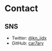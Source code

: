 # Contact

## SNS

- Twitter: [@kn_iidx](https://twitter.com/kn_iidx)
- GitHub: [car7ary](https://github.com/car7ary)
